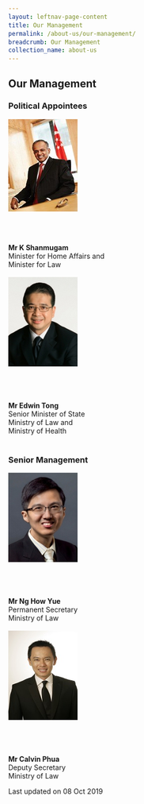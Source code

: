 ```yaml
---
layout: leftnav-page-content
title: Our Management
permalink: /about-us/our-management/
breadcrumb: Our Management
collection_name: about-us
---
```


<style>
  .img-gallery {
  width: 200px;
  height: 250px;
  }
  .img-gallery img {
  max-width: 100%;
  }
</style>

Our Management
---

### **Political Appointees**

<div class="img-gallery">
  <img src="/images/1510806764644.jpg" title="Mr K Shanmugam" alt="Mr K Shanmugam">
</div>
  <b>Mr K Shanmugam</b><br>
  Minister for Home Affairs and<br>
  Minister for Law<br><br>
  
<div class="img-gallery">
  <img src="/images/1532069362285.jpg" title="Mr Edwin Tong" alt="Mr Edwin Tong">
</div>
  <b>Mr Edwin Tong</b><br>
  Senior Minister of State<br>
  Ministry of Law and<br>
  Ministry of Health<br><br>

### **Senior Management**

<div class="img-gallery">
  <img src="/images/1514972152202.jpg" title="Mr Ng How Yue" alt="Mr Ng How Yue">
</div>
  <b>Mr Ng How Yue</b><br>
  Permanent Secretary<br>
  Ministry of Law<br><br>

<div class="img-gallery">
    <img src="/images/Mr_Calvin_Phua.jpg" title="Mr Calvin Phua" alt="Mr Calvin Phua">
</div>
  <b>Mr Calvin Phua</b><br>
  Deputy Secretary<br>
  Ministry of Law<br>

<p class="right-side-updated">Last updated on 08 Oct 2019</p>

